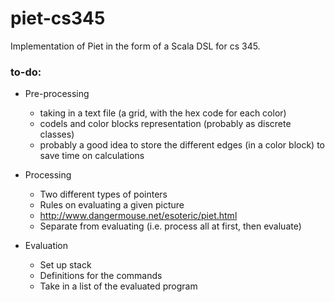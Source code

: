 # piet-cs345
Implementation of Piet in the form of a Scala DSL for cs 345.

### to-do:
 -  Pre-processing
    * taking in a text file (a grid, with the hex code for each color)
    * codels and color blocks representation (probably as discrete classes)
    * probably a good idea to store the different edges (in a color block) to save time on calculations

-  Processing
    * Two different types of pointers
    * Rules on evaluating a given picture 
    * http://www.dangermouse.net/esoteric/piet.html
    * Separate from evaluating (i.e. process all at first, then evaluate)
    
-   Evaluation
    * Set up stack
    * Definitions for the commands
    * Take in a list of the evaluated program
